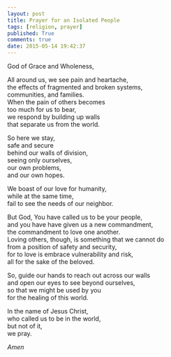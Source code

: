 ```yaml
---
layout: post
title: Prayer for an Isolated People
tags: [religion, prayer]
published: True
comments: true
date: 2015-05-14 19:42:37
---
```


God of Grace and Wholeness,  

All around us, we see pain and heartache,  
the effects of fragmented and broken systems,  
communities, and families.  
When the pain of others becomes  
too much for us to bear,  
we respond by building up walls  
that separate us from the world.

So here we stay,  
safe and secure  
behind our walls of division,  
seeing only ourselves,  
our own problems,  
and our own hopes.

We boast of our love for humanity,  
while at the same time,  
fail to see the needs of our neighbor.

But God, You have called us to be your people,  
and you have have given us a new commandment,  
the commandment to love one another.  
Loving others, though, is something that we cannot do  
from a position of safety and security,  
for to love is embrace vulnerability and risk,  
all for the sake of the beloved. 

So, guide our hands to reach out across our walls  
and open our eyes to see beyond ourselves,   
so that we might be used by you   
for the healing of this world.  
  
In the name of Jesus Christ,   
who called us to be in the world,   
but not of it,   
we pray. 

*Amen*


